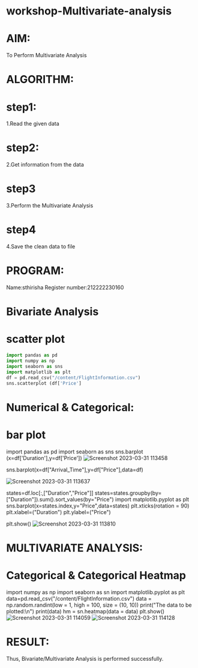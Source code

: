# workshop-Multivariate-analysis
# AIM:
To Perform Multivariate Analysis

# ALGORITHM:
# step1:
1.Read the given data

# step2:
2.Get information from the data

# step3
3.Perform the Multivariate Analysis

# step4
4.Save the clean data to file

# PROGRAM:
Name:sthirisha
Register number:212222230160
# Bivariate Analysis
# scatter plot
```python
import pandas as pd
import numpy as np
import seaborn as sns
import matplotlib as plt
df = pd.read_csv("/content/FlightInformation.csv")
sns.scatterplot (df['Price']
```


#  Numerical & Categorical:
# bar plot
import pandas as pd
import seaborn as sns
sns.barplot (x=df['Duration'],y=df['Price'])
![Screenshot 2023-03-31 113458](https://user-images.githubusercontent.com/120380280/229036703-ec0f4175-f96a-45ec-a4ae-dbe9de7fc7de.png)

sns.barplot(x=df["Arrival_Time"],y=df["Price"],data=df)

![Screenshot 2023-03-31 113637](https://user-images.githubusercontent.com/120380280/229036971-fb8c309e-3cc4-4704-9da9-7e83ddf63bdc.png)

states=df.loc[:,["Duration","Price"]]
states=states.groupby(by=["Duration"]).sum().sort_values(by="Price")
import matplotlib.pyplot as plt
sns.barplot(x=states.index,y="Price",data=states)
plt.xticks(rotation = 90)
plt.xlabel=("Duration")
plt.ylabel=("Price")

plt.show()
![Screenshot 2023-03-31 113810](https://user-images.githubusercontent.com/120380280/229037297-4cd57ab2-46cf-4587-82cb-a7bf5445ee36.png)

# MULTIVARIATE ANALYSIS:
# Categorical & Categorical Heatmap
import numpy as np
import seaborn as sn
import matplotlib.pyplot as plt
data=pd.read_csv("/content/FlightInformation.csv")
data = np.random.randint(low = 1, high = 100, size = (10, 10))
print("The data to be plotted:\n")
print(data)
hm = sn.heatmap(data = data)
plt.show()
![Screenshot 2023-03-31 114059](https://user-images.githubusercontent.com/120380280/229037766-a67a280d-cedc-4981-a6a0-7471f9f34daa.png)
![Screenshot 2023-03-31 114128](https://user-images.githubusercontent.com/120380280/229037857-327959d6-09af-40fc-be24-8a677da97cd9.png)

# RESULT:
Thus, Bivariate/Multivariate Analysis is performed successfully.


